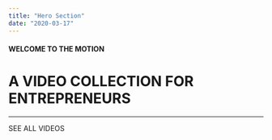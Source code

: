 ```yaml
---
title: "Hero Section"
date: "2020-03-17"
---
```


#### **WELCOME TO THE MOTION**

# A VIDEO COLLECTION FOR ENTREPRENEURS

* * *

SEE ALL VIDEOS
